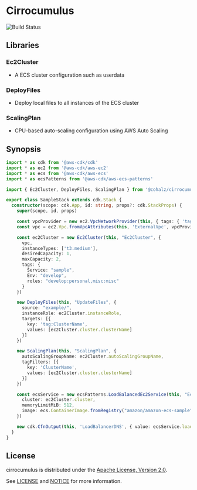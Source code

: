 # Cirrocumulus

![Build Status](https://travis-ci.org/cohalz/cirrocumulus.png?branch=master)

## Libraries
### Ec2Cluster
- A ECS cluster configuration such as userdata
### DeployFiles
- Deploy local files to all instances of the ECS cluster
### ScalingPlan
- CPU-based auto-scaling configuration using AWS Auto Scaling

## Synopsis

```typescript
import * as cdk from '@aws-cdk/cdk'
import * as ec2 from '@aws-cdk/aws-ec2'
import * as ecs from '@aws-cdk/aws-ecs'
import * as ecsPatterns from '@aws-cdk/aws-ecs-patterns'

import { Ec2Cluster, DeployFiles, ScalingPlan } from '@cohalz/cirrocumulus'

export class SampleStack extends cdk.Stack {
  constructor(scope: cdk.App, id: string, props?: cdk.StackProps) {
    super(scope, id, props)

    const vpcProvider = new ec2.VpcNetworkProvider(this, { tags: { 'tag:Env': 'Prod' } })
    const vpc = ec2.Vpc.fromVpcAttributes(this, 'ExternalVpc', vpcProvider.vpcProps)

    const ec2Cluster = new Ec2Cluster(this, "Ec2Cluster", {
      vpc,
      instanceTypes: ['t3.medium'],
      desiredCapacity: 1,
      maxCapacity: 2,
      tags: {
        Service: "sample",
        Env: "develop",
        roles: "develop:personal,misc:misc"
      }
    })

    new DeployFiles(this, "UpdateFiles", {
      source: "example/",
      instanceRole: ec2Cluster.instanceRole,
      targets: [{
        key: 'tag:ClusterName',
        values: [ec2Cluster.cluster.clusterName]
      }]
    })

    new ScalingPlan(this, "ScalingPlan", {
      autoScalingGroupName: ec2Cluster.autoScalingGroupName,
      tagFilters: [{
        key: 'ClusterName',
        values: [ec2Cluster.cluster.clusterName]
      }]
    })

    const ecsService = new ecsPatterns.LoadBalancedEc2Service(this, "Ec2Service", {
      cluster: ec2Cluster.cluster,
      memoryLimitMiB: 512,
      image: ecs.ContainerImage.fromRegistry("amazon/amazon-ecs-sample"),
    })

    new cdk.CfnOutput(this, 'LoadBalancerDNS', { value: ecsService.loadBalancer.loadBalancerDnsName })
  }
}
```

## License

cirrocumulus is distributed under the [Apache License, Version 2.0](https://www.apache.org/licenses/LICENSE-2.0).

See [LICENSE](./LICENSE) and [NOTICE](./NOTICE) for more information.
